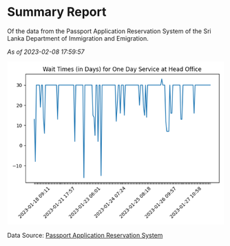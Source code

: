# Summary Report

Of the data from the Passport Application Reservation System of the Sri Lanka Department of Immigration and Emigration.

*As of 2023-02-08 17:59:57*

![Wait Time Chart](summary.wait_time_chart.png)

Data Source: [Passport Application Reservation System](https://eservices.immigration.gov.lk:8443/appointment/pages/reservationApplication.xhtml)
